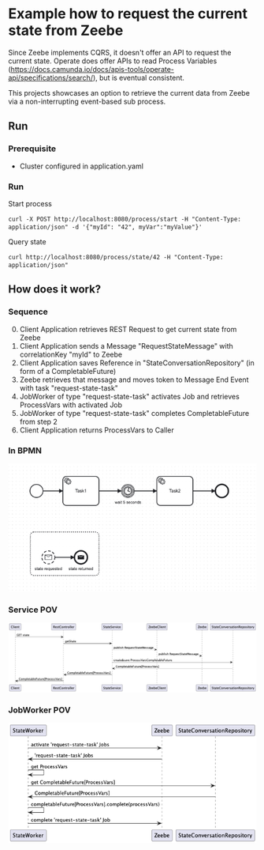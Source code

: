 # Example how to request the current state from Zeebe

Since Zeebe implements CQRS, it doesn't offer an API to request the current state.
Operate does offer APIs to read Process Variables (https://docs.camunda.io/docs/apis-tools/operate-api/specifications/search/), but is eventual consistent.

This projects showcases an option to retrieve the current data from Zeebe via a non-interrupting event-based sub process.

## Run

### Prerequisite
- Cluster configured in application.yaml

### Run

Start process
```
curl -X POST http://localhost:8080/process/start -H "Content-Type: application/json" -d '{"myId": "42", myVar":"myValue"}'
```

Query state
```
curl http://localhost:8080/process/state/42 -H "Content-Type: application/json"
```


## How does it work?

### Sequence

0. Client Application retrieves REST Request to get current state from Zeebe
1. Client Application sends a Message "RequestStateMessage" with correlationKey "myId" to Zeebe
2. Client Application saves Reference in "StateConversationRepository" (in form of a CompletableFuture)
2. Zeebe retrieves that message and moves token to Message End Event with task "request-state-task"
3. JobWorker of type "request-state-task" activates Job and retrieves ProcessVars with activated Job
4. JobWorker of type "request-state-task" completes CompletableFuture from step 2
5. Client Application returns ProcessVars to Caller


### In BPMN
<img src="docs/request_state_in_bpmn.png">

### Service POV
<img src="docs/request_state_in_service.png">

### JobWorker POV
<img src="docs/request_state_in_worker.png">
